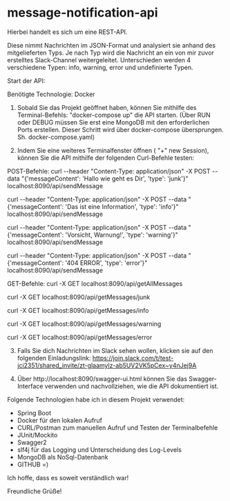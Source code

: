 # message-notification-api


Hierbei handelt es sich um eine REST-API. 

Diese nimmt Nachrichten im JSON-Format und analysiert sie anhand des mitgelieferten Typs. Je nach Typ wird die Nachricht an ein von mir zuvor erstelltes
Slack-Channel weitergeleitet. Unterschieden werden 4 verschiedene Typen: info, warning, error und undefinierte Typen. 

Start der API:

Benötigte Technologie: Docker

1. Sobald Sie das Projekt geöffnet haben, können Sie mithilfe des Terminal-Befehls: "docker-compose up" die API starten.
(Über RUN oder DEBUG müssen Sie erst eine MongoDB mit den erforderlichen Ports erstellen. Dieser Schritt wird über docker-compose übersprungen. 
Sh. docker-compose.yaml)

2. Indem Sie eine weiteres Terminalfenster öffnen ( "+" new Session), können Sie die API mithilfe der folgenden Curl-Befehle testen:

POST-Befehle:
curl --header "Content-Type: application/json" -X POST --data "{'messageContent': 'Hallo wie geht es Dir', 'type': 'junk'}" localhost:8090/api/sendMessage

curl --header "Content-Type: application/json" -X POST --data "{'messageContent': 'Das ist eine Information', 'type': 'info'}" localhost:8090/api/sendMessage

curl --header "Content-Type: application/json" -X POST --data "{'messageContent': 'Vorsicht, Warnung!', 'type': 'warning'}" localhost:8090/api/sendMessage

curl --header "Content-Type: application/json" -X POST --data "{'messageContent': '404 ERROR', 'type': 'error'}" localhost:8090/api/sendMessage


GET-Befehle:
curl -X GET localhost:8090/api/getAllMessages

curl -X GET localhost:8090/api/getMessages/junk

curl -X GET localhost:8090/api/getMessages/info

curl -X GET localhost:8090/api/getMessages/warning

curl -X GET localhost:8090/api/getMessages/error

3. Falls Sie dich Nachrichten im Slack sehen wollen, klicken sie auf den folgenden Einladungslink:
https://join.slack.com/t/test-jci2351/shared_invite/zt-glaamylz-ab5UV2VK5pCex~y4nJej9A

4. Über http://localhost:8090/swagger-ui.html können Sie das Swagger-Interface verwenden und nachvollziehen, wie die API dokumentiert ist.

Folgende Technologien habe ich in diesem Projekt verwendet:

- Spring Boot
- Docker für den lokalen Aufruf
- CURL/Postman zum manuellen Aufruf und Testen der Terminalbefehle
- JUnit/Mockito
- Swagger2
- slf4j für das Logging und Unterscheidung des Log-Levels
- MongoDB als NoSql-Datenbank
- GITHUB =)

Ich hoffe, dass es soweit verständlich war! 


Freundliche Grüße!
